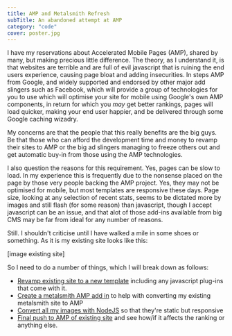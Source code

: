 ```yaml
---
title: AMP and Metalsmith Refresh
subTitle: An abandoned attempt at AMP
category: "code"
cover: poster.jpg
---
```

I have my reservations about Accelerated Mobile Pages (AMP), shared by many, but making precious little difference.  The theory, as I understand it, is that websites are terrible and are full of evil javascript that is ruining the end users experience, causing page bloat and adding insecurities.  In steps AMP from Google, and widely supported and endorsed by other major add slingers such as Facebook, which will provide a group of technologies for you to use which will optimise your site for mobile using Google's own AMP components, in return for which you _may_ get better rankings, pages will load quicker, making your end user happier, and be delivered through some Google caching wizadry.

My concerns are that the people that this really benefits are the big guys.  Be that those who can afford the development time and money to revamp their sites to AMP or the big ad slingers managing to freeze others out and get automatic buy-in from those using the AMP technologies.

I also question the reasons for this requirement.  Yes, pages can be slow to load.  In my experience this is frequently due to the nonsense placed on the page by those very people backing the AMP project.  Yes, they may not be optimised for mobile, but most templates are responsive these days. Page size, looking at any selection of recent stats, seems to be dictated more by images and still flash (for some reason) than javascript, though I accept javascript can be an issue, and that alot of those add-ins available from big CMS may be far from ideal for any number of reasons.

Still.  I shouldn't criticise until I have walked a mile in some shoes or something. As it is my existing site looks like this:

[image existing site]

So I need to do a number of things, which I will break down as follows:

* [Revamp existing site to a new template](/projects/site-update) including any javascript plug-ins that come with it.
* [Create a metalsmith AMP add in](/projects/metalsmith-amp) to help with converting my existing metalsmith site to AMP
* [Convert all my images with NodeJS](/projects/image-convert) so that they're static but responsive
* [Final push to AMP of existing site](/projects/ampified-site) and see how/if it affects the ranking or anything else.